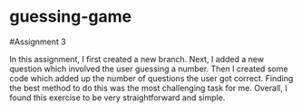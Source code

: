 
# guessing-game

#Assignment 3

In this assignment, I first created a new branch.  Next, I added a new question which involved the user guessing a number.  Then I created some code which added up the number of questions the user got correct.  Finding the best method to do this was the most challenging task for me.  Overall, I found this exercise to be very straightforward and simple.
